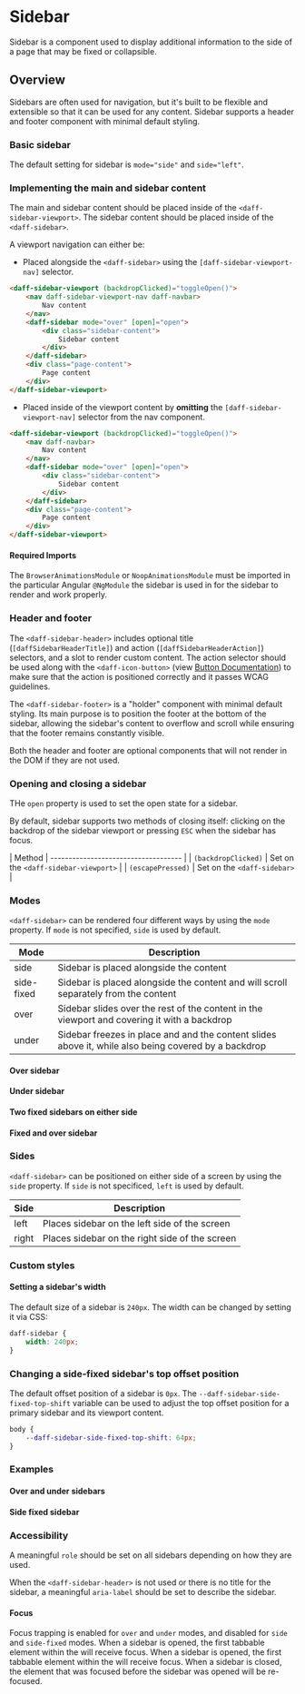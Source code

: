 # Sidebar
Sidebar is a component used to display additional information to the side of a page that may be fixed or collapsible.

## Overview
Sidebars are often used for navigation, but it's built to be flexible and extensible so that it can be used for any content. Sidebar supports a header and footer component with minimal default styling.

### Basic sidebar
The default setting for sidebar is `mode="side"` and `side="left"`.

<design-land-example-viewer-container example="basic-sidebar"></design-land-example-viewer-container>

### Implementing the main and sidebar content
The main and sidebar content should be placed inside of the `<daff-sidebar-viewport>`. The sidebar content should be placed inside of the `<daff-sidebar>`.

A viewport navigation can either be:

- Placed alongside the `<daff-sidebar>` using the `[daff-sidebar-viewport-nav]` selector.

```html
<daff-sidebar-viewport (backdropClicked)="toggleOpen()">
	<nav daff-sidebar-viewport-nav daff-navbar>
		Nav content
	</nav>
	<daff-sidebar mode="over" [open]="open">
		<div class="sidebar-content">
			Sidebar content
		</div>
	</daff-sidebar>
	<div class="page-content">
		Page content
	</div>
</daff-sidebar-viewport>
```

- Placed inside of the viewport content by **omitting** the `[daff-sidebar-viewport-nav]` selector from the nav component.

```html
<daff-sidebar-viewport (backdropClicked)="toggleOpen()">
	<nav daff-navbar>
		Nav content
	</nav>
	<daff-sidebar mode="over" [open]="open">
		<div class="sidebar-content">
			Sidebar content
		</div>
	</daff-sidebar>
	<div class="page-content">
		Page content
	</div>
</daff-sidebar-viewport>
```

#### Required Imports
The `BrowserAnimationsModule` or `NoopAnimationsModule` must be imported in the particular Angular `@NgModule` the sidebar is used in for the sidebar to render and work properly.

### Header and footer
The `<daff-sidebar-header>` includes optional title (`[daffSidebarHeaderTitle]`) and action (`[daffSidebarHeaderAction]`) selectors, and a slot to render custom content. The action selector should be used along with the `<daff-icon-button>` (view [Button Documentation](/libs/design/button/README.md)) to make sure that the action is positioned correctly and it passes WCAG guidelines.

The `<daff-sidebar-footer>` is a "holder" component with minimal default styling. Its main purpose is to position the footer at the bottom of the sidebar, allowing the sidebar's content to overflow and scroll while ensuring that the footer remains constantly visible.

Both the header and footer are optional components that will not render in the DOM if they are not used.

### Opening and closing a sidebar
THe `open` property is used to set the open state for a sidebar.

By default, sidebar supports two methods of closing itself: clicking on the backdrop of the sidebar viewport or pressing `ESC` when the sidebar has focus.

| Method              | ------------------------------------ |
| `(backdropClicked)` | Set on the `<daff-sidebar-viewport>` |
| `(escapePressed)`   | Set on the `<daff-sidebar>`          |

### Modes
`<daff-sidebar>` can be rendered four different ways by using the `mode` property. If `mode` is not specified, `side` is used by default.

| Mode       | Description                                                                                          |
| ---------- | ---------------------------------------------------------------------------------------------------- |
| side       | Sidebar is placed alongside the content                                                              |
| side-fixed | Sidebar is placed alongside the content and will scroll separately from the content                  |
| over       | Sidebar slides over the rest of the content in the viewport and covering it with a backdrop          |
| under      | Sidebar freezes in place and and the content slides above it, while also being covered by a backdrop |

#### Over sidebar
<design-land-example-viewer-container example="over-sidebar"></design-land-example-viewer-container>

#### Under sidebar
<design-land-example-viewer-container example="under-sidebar"></design-land-example-viewer-container>

#### Two fixed sidebars on either side
<design-land-example-viewer-container example="two-fixed-sidebars-either-side"></design-land-example-viewer-container>

#### Fixed and over sidebar
<design-land-example-viewer-container example="fixed-and-over-sidebar"></design-land-example-viewer-container>

### Sides
`<daff-sidebar>` can be positioned on either side of a screen by using the `side` property. If `side` is not specificed, `left` is used by default.

| Side  | Description                                    |
| ----- | ---------------------------------------------- |
| left  | Places sidebar on the left side of the screen  |
| right | Places sidebar on the right side of the screen |

### Custom styles

#### Setting a sidebar's width
The default size of a sidebar is `240px`. The width can be changed by setting it via CSS:

```scss
daff-sidebar {
	width: 240px;
}
```

### Changing a side-fixed sidebar's top offset position
The default offset position of a sidebar is `0px`. The `--daff-sidebar-side-fixed-top-shift` variable can be used to adjust the top offset position for a primary sidebar and its viewport content.

```scss
body {
	--daff-sidebar-side-fixed-top-shift: 64px;
}
```

### Examples
#### Over and under sidebars
<design-land-example-viewer-container example="over-and-under-sidebars"></design-land-example-viewer-container>

#### Side fixed sidebar
<design-land-example-viewer-container example="side-fixed-sidebar"></design-land-example-viewer-container>

### Accessibility
A meaningful `role` should be set on all sidebars depending on how they are used.

When the `<daff-sidebar-header>` is not used or there is no title for the sidebar, a meaningful `aria-label` should be set to describe the sidebar.

#### Focus
Focus trapping is enabled for `over` and `under` modes, and disabled for `side` and `side-fixed` modes. When a sidebar is opened, the first tabbable element within the will receive focus. When a sidebar is opened, the first tabbable element within the will receive focus. When a sidebar is closed, the element that was focused before the sidebar was opened will be re-focused.